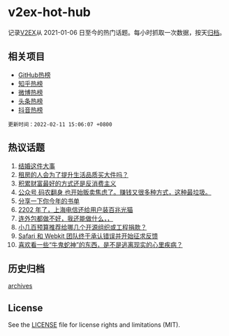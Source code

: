 # v2ex-hot-hub

 记录[V2EX](https://www.v2ex.com/)从 2021-01-06 日至今的热门话题。每小时抓取一次数据，按天[归档](archives)。
 
 ## 相关项目

- [GitHub热榜](https://github.com/lonnyzhang423/github-hot-hub)
- [知乎热榜](https://github.com/lonnyzhang423/zhihu-hot-hub)
- [微博热榜](https://github.com/lonnyzhang423/weibo-hot-hub)
- [头条热榜](https://github.com/lonnyzhang423/toutiao-hot-hub)
- [抖音热榜](https://github.com/lonnyzhang423/douyin-hot-hub)


 `更新时间：2022-02-11 15:06:07 +0800`

## 热议话题

1. [结婚这件大事](https://www.v2ex.com/t/833069)
1. [租房的人会为了提升生活品质买大件吗？](https://www.v2ex.com/t/833000)
1. [积累财富最好的方式还是反消费主义](https://www.v2ex.com/t/833100)
1. [公众号 码农翻身 也开始贩卖焦虑了。赚钱又很多种方式，这种最垃圾。](https://www.v2ex.com/t/833115)
1. [分享一下你今年的书单](https://www.v2ex.com/t/833095)
1. [2202 年了，上海电信还给用户装百兆光猫](https://www.v2ex.com/t/832955)
1. [连外包都做不好，我还能做什么，，](https://www.v2ex.com/t/833004)
1. [小几百预算推荐给哪几个开源组织或工程捐款？](https://www.v2ex.com/t/833079)
1. [Safari 和 Webkit 团队终于承认错误并开始征求反馈](https://www.v2ex.com/t/833117)
1. [喜欢看一些“牛鬼蛇神”的东西，是不是逃离现实的心里疾病？](https://www.v2ex.com/t/833092)

## 历史归档

[archives](archives)

## License

See the [LICENSE](LICENSE) file for license rights and limitations (MIT).
